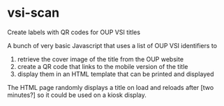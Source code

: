 # vsi-scan
Create labels with QR codes for OUP VSI titles

A bunch of very basic Javascript that
uses a list of OUP VSI identifiers to
1) retrieve the cover image of the title from the OUP website
2) create a QR code that links to the mobile version of the title
3) display them in an HTML template that can be printed and displayed

The HTML page randomly displays a title on load and reloads after 
[two minutes?] so it could be used on a kiosk display.


